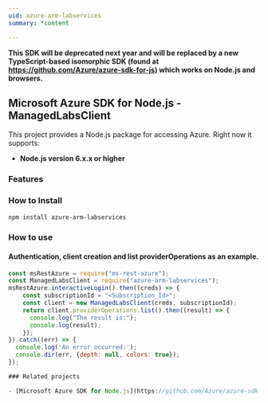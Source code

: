 ```yaml
---
uid: azure-arm-labservices
summary: *content

---
```

**This SDK will be deprecated next year and will be replaced by a new TypeScript-based isomorphic SDK (found at https://github.com/Azure/azure-sdk-for-js) which works on Node.js and browsers.**
## Microsoft Azure SDK for Node.js - ManagedLabsClient
This project provides a Node.js package for accessing Azure. Right now it supports:
- **Node.js version 6.x.x or higher**

### Features


### How to Install

```bash
npm install azure-arm-labservices
```

### How to use

#### Authentication, client creation and list providerOperations as an example.

```javascript
const msRestAzure = require("ms-rest-azure");
const ManagedLabsClient = require("azure-arm-labservices");
msRestAzure.interactiveLogin().then((creds) => {
    const subscriptionId = "<Subscription_Id>";
    const client = new ManagedLabsClient(creds, subscriptionId);
    return client.providerOperations.list().then((result) => {
      console.log("The result is:");
      console.log(result);
    });
}).catch((err) => {
  console.log('An error occurred:');
  console.dir(err, {depth: null, colors: true});
});

### Related projects

- [Microsoft Azure SDK for Node.js](https://github.com/Azure/azure-sdk-for-node)
